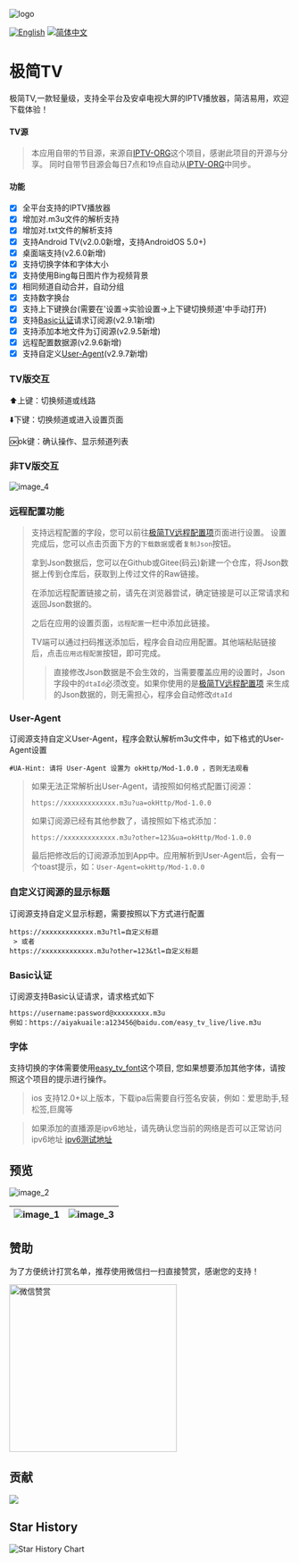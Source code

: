 ![logo](https://fastly.jsdelivr.net/gh/aiyakuaile/images/tv-flow.png)

[![English](https://img.shields.io/badge/Language-English-blueviolet?style=for-the-badge)](README-en.md)
[![简体中文](https://img.shields.io/badge/语言-简体中文-blueviolet?style=for-the-badge)](README.md)

# 极简TV

极简TV,一款轻量级，支持全平台及安卓电视大屏的IPTV播放器，简洁易用，欢迎下载体验！

#### TV源
> 本应用自带的节目源，来源自[IPTV-ORG](https://github.com/iptv-org/iptv)这个项目，感谢此项目的开源与分享。
同时自带节目源会每日7点和19点自动从[IPTV-ORG](https://github.com/iptv-org/iptv)中同步。

#### 功能

- [x] 全平台支持的IPTV播放器
- [x] 增加对.m3u文件的解析支持
- [x] 增加对.txt文件的解析支持
- [x] 支持Android TV(v2.0.0新增，支持AndroidOS 5.0+)
- [x] 桌面端支持(v2.6.0新增)
- [x] 支持切换字体和字体大小
- [x] 支持使用Bing每日图片作为视频背景
- [x] 相同频道自动合并，自动分组
- [x] 支持数字换台
- [x] 支持上下键换台(需要在'设置->实验设置->上下键切换频道'中手动打开)
- [x] 支持[Basic认证](https://github.com/aiyakuaile/easy_tv_live?tab=readme-ov-file#User-Agent)请求订阅源(v2.9.1新增)
- [x] 支持添加本地文件为订阅源(v2.9.5新增)
- [x] 远程配置数据源(v2.9.6新增)
- [x] 支持自定义[User-Agent](https://github.com/aiyakuaile/easy_tv_live?tab=readme-ov-file#User-Agent)(v2.9.7新增)

### TV版交互

⬆️上键：切换频道或线路

⬇️下键：切换频道或进入设置页面

🆗ok键：确认操作、显示频道列表

### 非TV版交互
![image_4](https://raw.githubusercontent.com/aiyakuaile/easy_tv_live/main/img_4.png)

### 远程配置功能
>支持远程配置的字段，您可以前往[极简TV远程配置项](https://aiyakuaile.github.io/tv-setting)页面进行设置。
设置完成后，您可以点击页面下方的`下载数据`或者`复制Json`按钮。
> 
> 拿到Json数据后，您可以在Github或Gitee(码云)新建一个仓库，将Json数据上传到仓库后，获取到上传过文件的Raw链接。
>
> 在添加远程配置链接之前，请先在浏览器尝试，确定链接是可以正常请求和返回Json数据的。
>
> 之后在应用的设置页面，`远程配置`一栏中添加此链接。
>
> TV端可以通过扫码推送添加后，程序会自动应用配置。其他端粘贴链接后，点击`应用远程配置`按钮，即可完成。
> >直接修改Json数据是不会生效的，当需要覆盖应用的设置时，Json字段中的`dtaId`必须改变。如果你使用的是[极简TV远程配置项](https://aiyakuaile.github.io/tv-setting)
来生成的Json数据的，则无需担心，程序会自动修改`dtaId`


### User-Agent
订阅源支持自定义User-Agent，程序会默认解析m3u文件中，如下格式的User-Agent设置
```
#UA-Hint: 请将 User-Agent 设置为 okHttp/Mod-1.0.0 ，否则无法观看
```
> 如果无法正常解析出User-Agent，请按照如何格式配置订阅源：
> ```
> https://xxxxxxxxxxxxx.m3u?ua=okHttp/Mod-1.0.0
> ```
> 如果订阅源已经有其他参数了，请按照如下格式添加：
> ```
> https://xxxxxxxxxxxxx.m3u?other=123&ua=okHttp/Mod-1.0.0
> ```
> 最后把修改后的订阅源添加到App中。应用解析到User-Agent后，会有一个toast提示，如：`User-Agent=okHttp/Mod-1.0.0`

### 自定义订阅源的显示标题
订阅源支持自定义显示标题，需要按照以下方式进行配置
 ```
 https://xxxxxxxxxxxxx.m3u?tl=自定义标题
  > 或者
 https://xxxxxxxxxxxxx.m3u?other=123&tl=自定义标题
 ```

### Basic认证
订阅源支持Basic认证请求，请求格式如下
```
https://username:password@xxxxxxxxx.m3u
例如：https://aiyakuaile:a123456@baidu.com/easy_tv_live/live.m3u
```
### 字体
支持切换的字体需要使用[easy_tv_font](https://github.com/aiyakuaile/easy_tv_font)这个项目,
您如果想要添加其他字体，请按照这个项目的提示进行操作。

> ios 支持12.0+以上版本，下载ipa后需要自行签名安装，例如：爱思助手,轻松签,巨魔等

> 如果添加的直播源是ipv6地址，请先确认您当前的网络是否可以正常访问ipv6地址
> [ipv6测试地址](https://v6t.ipip.net/)

## 预览

![image_2](https://raw.githubusercontent.com/aiyakuaile/easy_tv_live/main/img_2.jpeg)

![image_1](https://raw.githubusercontent.com/aiyakuaile/easy_tv_live/main/img_1.jpeg) | ![image_3](https://raw.githubusercontent.com/aiyakuaile/easy_tv_live/main/img_3.jpeg)
---|---


## 赞助
为了方便统计打赏名单，推荐使用微信扫一扫直接赞赏，感谢您的支持！

<img src="https://fastly.jsdelivr.net/gh/aiyakuaile/images/appreciate.png" alt="微信赞赏" width="300">


## 贡献

<a href="https://github.com/aiyakuaile/easy_tv_live/graphs/contributors">
  <img src="https://contrib.rocks/image?repo=aiyakuaile/easy_tv_live" />
</a>

## Star History
<picture>
  <source
    media="(prefers-color-scheme: dark)"
    srcset="
      https://api.star-history.com/svg?repos=aiyakuaile/easy_tv_live&type=Date&theme=dark
    "
  />
  <source
    media="(prefers-color-scheme: light)"
    srcset="
      https://api.star-history.com/svg?repos=aiyakuaile/easy_tv_live&type=Date
    "
  />
  <img
    alt="Star History Chart"
    src="https://api.star-history.com/svg?repos=aiyakuaile/easy_tv_live&type=Date"
  />
</picture>
